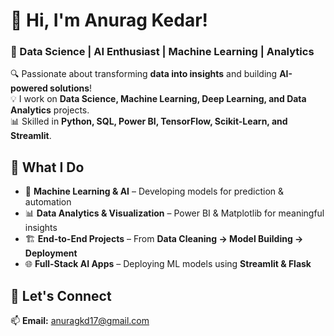 # 👋 Hi, I'm Anurag Kedar!  
### 🚀 Data Science | AI Enthusiast | Machine Learning | Analytics  

🔍 Passionate about transforming **data into insights** and building **AI-powered solutions**!  
💡 I work on **Data Science, Machine Learning, Deep Learning, and Data Analytics** projects.  
📊 Skilled in **Python, SQL, Power BI, TensorFlow, Scikit-Learn, and Streamlit**.  

## 🔹 What I Do  
- 🧠 **Machine Learning & AI** – Developing models for prediction & automation  
- 📊 **Data Analytics & Visualization** – Power BI & Matplotlib for meaningful insights  
- 🏗️ **End-to-End Projects** – From **Data Cleaning → Model Building → Deployment**  
- 🌐 **Full-Stack AI Apps** – Deploying ML models using **Streamlit & Flask**  

## 🔹 Let's Connect  
📫 **Email:** anuragkd17@gmail.com  

